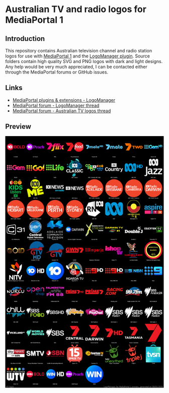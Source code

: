 # Australian TV and radio logos for MediaPortal 1

## Introduction

This repository contains Australian television channel and radio station logos for use with [MediaPortal 1](https://www.team-mediaportal.com/) and the [LogoManager plugin](https://www.team-mediaportal.com/extensions/utilities/logomanager). Source folders contain high quality SVG and PNG logos with dark and light designs. Any help would be very much appreciated, I can be contacted either through the MediaPortal forums or GitHub issues.

## Links

* [MediaPortal plugins & extensions - LogoManager](https://www.team-mediaportal.com/extensions/utilities/logomanager)
* [MediaPortal forum - LogoManager thread](https://forum.team-mediaportal.com/threads/logomanager-1-0-0-1-23-11-2015.119376/)
* [MediaPortal forum - Australian TV logos thread](https://forum.team-mediaportal.com/threads/australian-tv-logos.70992/)

## Preview

![AU Preview](/Preview.png)
